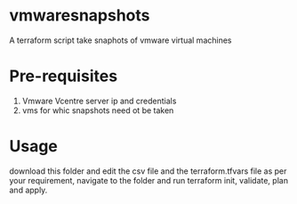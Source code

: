 # vmwaresnapshots
A terraform script take snaphots of vmware virtual machines

# Pre-requisites
1) Vmware Vcentre server ip and credentials
2) vms for whic snapshots need ot be taken

# Usage
download this folder and edit the csv file and the terraform.tfvars file as per your requirement, navigate to the folder and run terraform init, validate, plan and apply.



